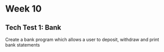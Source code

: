 # Week 10

## Tech Test 1: Bank

Create a bank program which allows a user to deposit, withdraw and print bank statements
